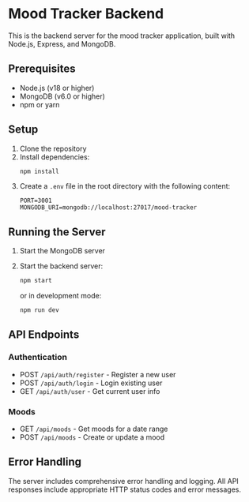 # Mood Tracker Backend

This is the backend server for the mood tracker application, built with Node.js, Express, and MongoDB.

## Prerequisites

- Node.js (v18 or higher)
- MongoDB (v6.0 or higher)
- npm or yarn

## Setup

1. Clone the repository
2. Install dependencies:
   ```bash
   npm install
   ```
3. Create a `.env` file in the root directory with the following content:
   ```
   PORT=3001
   MONGODB_URI=mongodb://localhost:27017/mood-tracker
   ```

## Running the Server

1. Start the MongoDB server
2. Start the backend server:
   ```bash
   npm start
   ```
   
   or in development mode:
   ```bash
   npm run dev
   ```

## API Endpoints

### Authentication

- POST `/api/auth/register` - Register a new user
- POST `/api/auth/login` - Login existing user
- GET `/api/auth/user` - Get current user info

### Moods

- GET `/api/moods` - Get moods for a date range
- POST `/api/moods` - Create or update a mood

## Error Handling

The server includes comprehensive error handling and logging. All API responses include appropriate HTTP status codes and error messages.
